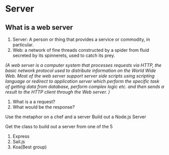 # Server

## What is a web server

1. Server: A person or thing that provides a service or commodity, in particular.
2. Web: a network of fine threads constructed by a spider from fluid secreted by its spinnerets, used to catch its prey.

*(A web server is a computer system that processes requests via HTTP, the basic network protocol used to distribute information on the World Wide Web.
  Most of the web server support server side scripts using scripting language or redirect to application server which perform the specific task of getting data from database, perform complex logic etc. and then sends a result to the HTTP client through the Web server.
)*

1. What is a a request?
2. What would be the response?

Use the metaphor on a chef and a server
Build out a Node.js Server

Get the class to build out a server from one of the 5
1. Express
2. Sail.js
3. Koa(Best group)
